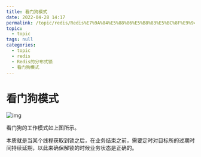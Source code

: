 ```yaml
---
title: 看门狗模式
date: 2022-04-28 14:17
permalink: /topic/redis/Redis%E7%9A%84%E5%88%86%E5%B8%83%E5%BC%8F%E9%94%81/%E7%9C%8B%E9%97%A8%E7%8B%97%E6%A8%A1%E5%BC%8F
topic: 
  - topic
tags: null
categories: 
  - topic
  - redis
  - Redis的分布式锁
  - 看门狗模式
---
```

# 看门狗模式

![img](https://www.shiyitopo.tech/uPic/e0ecde8897f3a08baed00866f0c6525dd539ecaa.png@942w_593h_progressive.webp)

看门狗的工作模式如上图所示。

本质就是当某个线程获取到锁之后，在业务结束之前，需要定时对目标所的过期时间持续延期，以此来确保解锁的时候业务状态是正确的。
